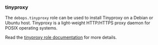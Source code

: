 ### tinyproxy

The `debops.tinyproxy` role can be used to install Tinyproxy on a Debian
or Ubuntu host. Tinyproxy is a light-weight HTTP/HTTPS proxy daemon for
POSIX operating systems.

Read the [tinyproxy role documentation](https://docs.debops.org/en/HEAD/ansible/roles/tinyproxy/) for more details.

